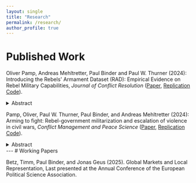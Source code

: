 ```yaml
---
layout: single
title: "Research"
permalink: /research/
author_profile: true
---
```



<style>
summary {
  cursor: pointer;
  font-weight: normal;
  transition: font-weight 0.2s ease;
}
summary:hover {
  font-weight: bold;
}
</style>

# Published Work 

Oliver Pamp, Andreas Mehltretter, Paul Binder and Paul W. Thurner (2024): Introducing the Rebels' Armament Dataset (RAD): Empirical Evidence on Rebel Military Capabilities, *Journal of Conflict Resolution* ([Paper](https://journals.sagepub.com/doi/10.1177/00220027241297692), [Replication Code](https://journals.sagepub.com/doi/10.1177/00220027241297692#supplementary-materials)).

<details>
  <summary>Abstract</summary>

  <p>
There is a scarcity of systematic data regarding the military equipment of rebel groups engaged in intrastate conflicts. This empirical gap has impeded the rigorous evaluation of (formal) theories concerning militarized interactions between governments and rebel groups. To address this deficiency, we have developed the Rebels' Armament Dataset (RAD). This dataset provides detailed information on the military arsenals of 270 groups over the period from 1989 to 2020, categorizing 15 different types of small arms, light weapons, explosives, and major weapons. In this article, we introduce RAD, compare it with existing datasets, elucidate the data collection process, present an initial overview of the information contained in it, and apply the data to examine civilian suffering in civil wars. Although this dataset is merely an initial step that can be expanded as additional public information becomes available, RAD offers the first organized compilation of data on the armament levels of rebels.
  </p>
</details>




Pamp, Oliver, Paul W. Thurner, Paul Binder, and Andreas Mehltretter (2024): Arming to fight: Rebel-government militarization and escalation of violence in civil wars, *Conflict Management and Peace Science* ([Paper](https://journals.sagepub.com/doi/10.1177/07388942241263028), [Replication Code](https://journals.sagepub.com/doi/10.1177/07388942241263028#supplementary-materials)).

<details>
  <summary>Abstract</summary>

  <p>
Do more weapons in the hands of rebel groups escalate civil wars? We address this question using a recently published dataset on the armaments of 270 non-state actors. We provide a comprehensive overview of their arsenals and utilize this information in a dyadic analysis that also considers the effects of governments’ weapons stock. We show that better-armed rebel groups are involved in higher-intensity conflicts only if they receive no external support. Moreover, conventional warfare is related to higher casualty numbers and the impact of arms provision to governments is conditional on the relative military strength of the opposing rebels.
    </p>
</details>
---
# Working Papers

Betz, Timm, Paul Binder, and Jonas Geus (2025). Global Markets and Local Representation, Last presented at the Annual Conference of the European Political Science Association.


